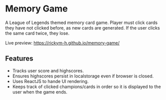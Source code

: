 # Memory Game

A League of Legends themed memory card game. Player must click cards they have not clicked before, as new cards are generated. If the user clicks the same card twice, they lose.

Live preview: https://rickym-h.github.io/memory-game/

## Features

- Tracks user score and highscores.
- Ensures highscores persist in localstorage even if browser is closed.
- Uses ReactJS to hande UI rendering.
- Keeps track of clicked champions/cards in order so it is displayed to the user when the game ends.
